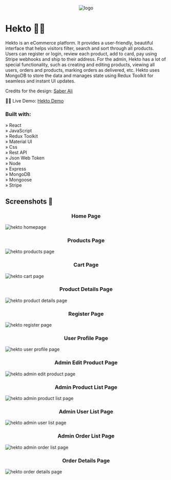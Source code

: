 <p align="center">
  <img src="https://github.com/EleneQ/Hekto---eCommerce-Store/assets/126418804/5367edbf-602b-4864-9574-b3b043f5c97f" alt="logo" />
</p>

# Hekto 👒👚

Hekto is an eCommerce platform. It provides a user-friendly, beautiful interface that helps visitors filter, search and sort through all products. Users can register or login, review each product, add to card, pay using Stripe webhooks and ship to their address. For the admin, Hekto has a lot of special functionality, such as creating and editing products, viewing all users, orders and products, marking orders as delivered, etc. Hekto uses MongoDB to store the data and manages state using Redux Toolkit for seamless and instant UI updates.

Credits for the design: [Saber Ali](https://www.figma.com/community/file/967759864749832815)

👩‍💻 Live Demo: [Hekto Demo](https://hekto-0me9.onrender.com/)

### Built with:

&raquo; React <br>
&raquo; JavaScript <br>
&raquo; Redux Toolkit <br>
&raquo; Material UI <br>
&raquo; Css <br>
&raquo; Rest API <br>
&raquo; Json Web Token <br>
&raquo; Node <br>
&raquo; Express <br>
&raquo; MongoDB <br>
&raquo; Mongoose <br>
&raquo; Stripe <br>

## Screenshots 📸

<!-- Home Page -->
<h3 align="center">Home Page</h3>

![hekto homepage](https://github.com/EleneQ/Hekto---eCommerce-Store/assets/126418804/a38cc5a0-8dec-4539-b6b6-b544a64c5e51)

<!-- Products Page -->
<h3 align="center">Products Page</h3>

![hekto products page](https://github.com/EleneQ/Hekto---eCommerce-Store/assets/126418804/16c45d39-93f4-43b3-bba5-80929d2d7b1f)

<!-- Cart Page -->
<h3 align="center">Cart Page</h3>

![hekto cart page](https://github.com/EleneQ/Hekto---eCommerce-Store/assets/126418804/cdb0394b-912e-4525-9347-a03b918b1b7e)

<!-- Product Details Page -->
<h3 align="center">Product Details Page</h3>

![hekto product details page](https://github.com/EleneQ/Hekto---eCommerce-Store/assets/126418804/71f7e448-81b7-46aa-b111-59e736e6b817)

<!-- Register Page -->
<h3 align="center">Register Page</h3>

![hekto register page](https://github.com/EleneQ/Hekto---eCommerce-Store/assets/126418804/896b5beb-1d47-4698-a363-4e51ce367754)

<!-- User Profile Page -->
<h3 align="center">User Profile Page</h3>

![hekto user profile page](https://github.com/EleneQ/Hekto---eCommerce-Store/assets/126418804/a6205804-ec2a-47ef-aff8-87c76a3810ef)

<!-- Admin Edit Product Page -->
<h3 align="center">Admin Edit Product Page</h3>

![hekto admin edit product page](https://github.com/EleneQ/Hekto---eCommerce-Store/assets/126418804/efcc5ca5-1cfb-4f40-892a-c979314f0ac0)

<!-- Admin Product List Page -->
<h3 align="center">Admin Product List Page</h3>

![hekto admin product list page](https://github.com/EleneQ/Hekto---eCommerce-Store/assets/126418804/096585bc-22a4-48b7-b735-eb60b4d15f4d)

<!-- Admin User List Page -->
<h3 align="center">Admin User List Page</h3>

![hekto admin user list page](https://github.com/EleneQ/Hekto---eCommerce-Store/assets/126418804/b0d35ecf-1677-48e7-bd2b-4f910968cead)

<!-- Admin Order List Page -->
<h3 align="center">Admin Order List Page</h3>

![hekto admin order list page](https://github.com/EleneQ/Hekto---eCommerce-Store/assets/126418804/55b62e95-39cc-4d2e-9cda-1307a42d1a90)

<!-- Order Details Page -->
<h3 align="center">Order Details Page</h3>

![hekto order details page](https://github.com/EleneQ/Hekto---eCommerce-Store/assets/126418804/ea19fde1-c972-4e3e-82d7-99b98c3f4119)
